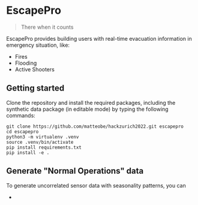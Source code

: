 # EscapePro

> There when it counts

EscapePro provides building users with real-time evacuation information in emergency situation, like: 
- Fires
- Flooding
- Active Shooters

## Getting started
Clone the repository and install the required packages, including the synthetic data package (in editable mode) by typing the following commands: 

```
git clone https://github.com/matteobe/hackzurich2022.git escapepro
cd escapepro
python3 -m virtualenv .venv
source .venv/bin/activate
pip install requirements.txt
pip install -e .
```

## Generate "Normal Operations" data
To generate uncorrelated sensor data with seasonality patterns, you can 

- 

